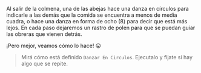 <gs-attire
  attire-url="https://raw.githubusercontent.com/MumukiProject/mumuki-guia-gobstones-repeticion-simple-kids/master/assets/attires/config.json">
</gs-attire>
<gs-toolbox toolbox-url="https://raw.githubusercontent.com/MumukiProject/mumuki-guia-gobstones-repeticion-simple-kids/master/toolbox.xml"></gs-toolbox>

Al salir de la colmena, una de las abejas hace una danza en círculos para indicarle a las demás que la comida se encuentra a menos de media cuadra, o hace una danza en forma de ocho (8) para decir que está más lejos. En cada paso dejaremos un rastro de polen para que se puedan guiar las obreras que vienen detrás. 

¡Pero mejor, veamos cómo lo hace! :stuck_out_tongue_winking_eye:

> Mirá cómo está definido `Danzar En Circulos`. Ejecutalo y fijate si hay algo que se repite.